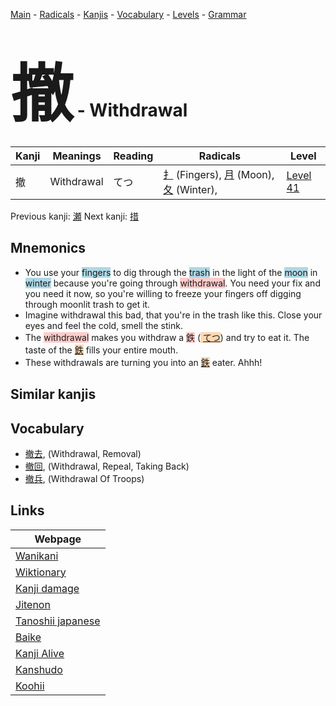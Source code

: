 <style> bigfont {font-size: 100px}</style>
[Main](../index.md) -
[Radicals](../radicals.md) -
[Kanjis](../kanjis.md) -
[Vocabulary](../vocabulary.md) -
[Levels](../levels.md) -
[Grammar](../grammar.md)
# <bigfont> 撤</bigfont> - Withdrawal 

| Kanji | Meanings | Reading | Radicals | Level |
| --- | --- | --- | --- | --- |
| 撤 | Withdrawal | てつ | [扌](../radicals/扌.md) (Fingers), [月](../radicals/月.md) (Moon), [夂](../radicals/夂.md) (Winter),  | [Level 41](../levels/wk_level41.md) |

Previous kanji: [瀬](瀬.md) Next kanji: [措](措.md) 

## Mnemonics
 * You use your <span style="background-color:#ADD8E6"> fingers</span> to dig through the <span style="background-color:#ADD8E6"> trash</span> in the light of the <span style="background-color:#ADD8E6"> moon</span> in <span style="background-color:#ADD8E6"> winter</span> because you're going through <span style="background-color:#ffcccb"> withdrawal</span>. You need your fix and you need it now, so you're willing to freeze your fingers off digging through moonlit trash to get it.
* Imagine withdrawal this bad, that you're in the trash like this. Close your eyes and feel the cold, smell the stink.
* The <span style="background-color:#ffcccb"> withdrawal</span> makes you withdraw a <span style="background-color:#ffcccb"> 鉄</span> (<span style="background-color:#fed8b1"> [てつ](https://jisho.org/search/てつ)</span>) and try to eat it. The taste of the <span style="background-color:#fed8b1"> [鉄](https://jisho.org/search/鉄)</span> fills your entire mouth.
* These withdrawals are turning you into an <span style="background-color:#fed8b1"> [鉄](https://jisho.org/search/鉄)</span> eater. Ahhh!


## Similar kanjis
 


## Vocabulary
 * [撤去](../vocabulary/撤.md), (Withdrawal, Removal)
* [撤回](../vocabulary/撤.md), (Withdrawal, Repeal, Taking Back)
* [撤兵](../vocabulary/撤.md), (Withdrawal Of Troops)



## Links 

| Webpage |
| --- |
| [Wanikani          ](https://www.wanikani.com/kanji/撤) |
| [Wiktionary        ](https://en.wiktionary.org/wiki/撤) |
| [Kanji damage      ](http://www.kanjidamage.com/kanji/search?utf8=✓&q=撤) |
| [Jitenon           ](https://jitenon.com/kanji/撤) |
| [Tanoshii japanese ](https://www.tanoshiijapanese.com/dictionary/kanji.cfm?k=撤) |
| [Baike             ](https://baike.baidu.com/item/撤) |
| [Kanji Alive       ](https://app.kanjialive.com/撤) |
| [Kanshudo          ](https://www.kanshudo.com/searchmn?q=撤) |
| [Koohii            ](https://kanji.koohii.com/study/kanji/撤) |
